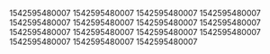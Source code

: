 1542595480007
1542595480007
1542595480007
1542595480007
1542595480007
1542595480007
1542595480007
1542595480007
1542595480007
1542595480007
1542595480007
1542595480007
1542595480007
1542595480007
1542595480007